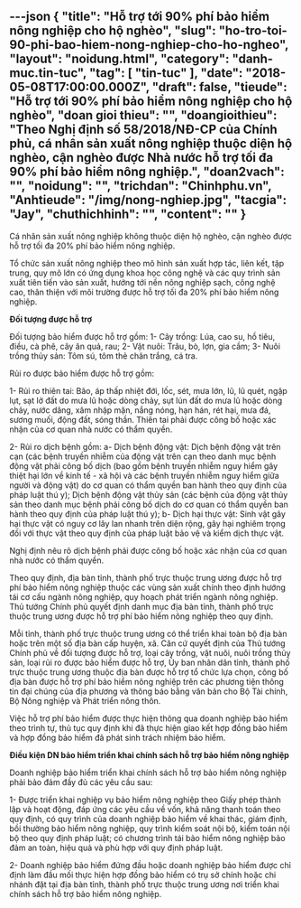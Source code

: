 ---json
{
    "title": "Hỗ trợ tới 90% phí bảo hiểm nông nghiệp cho hộ nghèo",
    "slug": "ho-tro-toi-90-phi-bao-hiem-nong-nghiep-cho-ho-ngheo",
    "layout": "noidung.html",
    "category": "danh-muc.tin-tuc",
    "tag": [
        "tin-tuc"
    ],
    "date": "2018-05-08T17:00:00.000Z",
    "draft": false,
    "tieude": "Hỗ trợ tới 90% phí bảo hiểm nông nghiệp cho hộ nghèo",
    "doan gioi thieu": "",
    "doangioithieu": "Theo Nghị định số 58/2018/NĐ-CP của Chính phủ, cá nhân sản xuất nông nghiệp thuộc diện hộ nghèo, cận nghèo được Nhà nước hỗ trợ tối đa 90% phí bảo hiểm nông nghiệp.",
    "doan2vach": "",
    "noidung": "",
    "trichdan": "Chinhphu.vn",
    "Anhtieude": "/img/nong-nghiep.jpg",
    "tacgia": "Jay",
    "chuthichhinh": "",
    "__content__": ""
}
---
<p><span style="font-size:14px">C&aacute; nh&acirc;n sản xuất n&ocirc;ng nghiệp kh&ocirc;ng thuộc diện hộ ngh&egrave;o, cận ngh&egrave;o được hỗ trợ tối đa 20% ph&iacute; bảo hiểm n&ocirc;ng nghiệp.</span></p>

<p><span style="font-size:14px">Tổ chức sản xuất n&ocirc;ng nghiệp theo m&ocirc; h&igrave;nh sản xuất hợp t&aacute;c, li&ecirc;n kết, tập trung, quy m&ocirc; lớn c&oacute; ứng dụng khoa học c&ocirc;ng nghệ v&agrave; c&aacute;c quy tr&igrave;nh sản xuất ti&ecirc;n tiến v&agrave;o sản xuất, hướng tới nền n&ocirc;ng nghiệp sạch, c&ocirc;ng nghệ cao, th&acirc;n thiện với m&ocirc;i trường được hỗ trợ tối đa 20% ph&iacute; bảo hiểm n&ocirc;ng nghiệp.</span></p>

<p><span style="font-size:14px"><strong>Đối tượng được hỗ trợ</strong></span></p>

<p><span style="font-size:14px">Đối tượng bảo hiểm được hỗ trợ gồm: 1- C&acirc;y trồng: L&uacute;a, cao su, hồ ti&ecirc;u, điều, c&agrave; ph&ecirc;, c&acirc;y ăn quả, rau; 2- Vật nu&ocirc;i: Tr&acirc;u, b&ograve;, lợn, gia cầm; 3- Nu&ocirc;i trồng thủy sản: T&ocirc;m s&uacute;, t&ocirc;m thẻ ch&acirc;n trắng, c&aacute; tra.</span></p>

<p><span style="font-size:14px">Rủi ro được bảo hiểm được hỗ trợ gồm:</span></p>

<p><span style="font-size:14px">1- Rủi ro thi&ecirc;n tai: B&atilde;o, &aacute;p thấp nhiệt đới, lốc, s&eacute;t, mưa lớn, lũ, lũ qu&eacute;t, ngập lụt, sạt lở đất do mưa lũ hoặc d&ograve;ng chảy, sụt l&uacute;n đất do mưa lũ hoặc d&ograve;ng chảy, nước d&acirc;ng, x&acirc;m nhập mặn, nắng n&oacute;ng, hạn h&aacute;n, r&eacute;t hại, mưa đ&aacute;, sương muối, động đất, s&oacute;ng thần. Thi&ecirc;n tai phải được c&ocirc;ng bố hoặc x&aacute;c nhận của cơ quan nh&agrave; nước c&oacute; thẩm quyền.</span></p>

<p><span style="font-size:14px">2- Rủi ro dịch bệnh gồm: a- Dịch bệnh động vật: Dịch bệnh động vật tr&ecirc;n cạn (c&aacute;c bệnh truyền nhiễm của động vật tr&ecirc;n cạn theo danh mục bệnh động vật phải c&ocirc;ng bố dịch (bao gồm bệnh truyền nhiễm nguy hiểm g&acirc;y thiệt hại lớn về kinh tế - x&atilde; hội v&agrave; c&aacute;c bệnh truyền nhiễm nguy hiểm giữa người v&agrave; động vật) do cơ quan c&oacute; thẩm quyền ban h&agrave;nh theo quy định của ph&aacute;p luật th&uacute; y); Dịch bệnh động vật thủy sản (c&aacute;c bệnh của động vật thủy sản theo danh mục bệnh phải c&ocirc;ng bố dịch do cơ quan c&oacute; thẩm quyền ban h&agrave;nh theo quy định của ph&aacute;p luật th&uacute; y); b- Dịch hại thực vật: Sinh vật g&acirc;y hại thực vật c&oacute; nguy cơ l&acirc;y lan nhanh tr&ecirc;n diện rộng, g&acirc;y hại nghi&ecirc;m trọng đối với thực vật theo quy định của ph&aacute;p luật bảo vệ v&agrave; kiểm dịch thực vật.</span></p>

<p><span style="font-size:14px">Nghị định n&ecirc;u r&otilde; dịch bệnh phải được c&ocirc;ng bố hoặc x&aacute;c nhận của cơ quan nh&agrave; nước c&oacute; thẩm quyền.</span></p>

<p><span style="font-size:14px">Theo quy định, địa b&agrave;n tỉnh, th&agrave;nh phố trực thuộc trung ương được hỗ trợ ph&iacute; bảo hiểm n&ocirc;ng nghiệp thuộc c&aacute;c v&ugrave;ng sản xuất ch&iacute;nh theo định hướng t&aacute;i cơ cấu ng&agrave;nh n&ocirc;ng nghiệp, quy hoạch ph&aacute;t triển ng&agrave;nh n&ocirc;ng nghiệp. Thủ tướng Ch&iacute;nh phủ quyết định danh mục địa b&agrave;n tỉnh, th&agrave;nh phố trực thuộc trung ương được hỗ trợ ph&iacute; bảo hiểm n&ocirc;ng nghiệp theo quy định.</span></p>

<p><span style="font-size:14px">Mỗi tỉnh, th&agrave;nh phố trực thuộc trung ương c&oacute; thể triển khai to&agrave;n bộ địa b&agrave;n hoặc tr&ecirc;n một số địa b&agrave;n cấp huyện, x&atilde;. Căn cứ quyết định của Thủ tướng Ch&iacute;nh phủ về đối tượng được hỗ trợ, loại c&acirc;y trồng, vật nu&ocirc;i, nu&ocirc;i trồng thủy sản, loại rủi ro được bảo hiểm được hỗ trợ, Ủy ban nh&acirc;n d&acirc;n tỉnh, th&agrave;nh phố trực thuộc trung ương thuộc địa b&agrave;n được hỗ trợ tổ chức lựa chọn, c&ocirc;ng bố địa b&agrave;n được hỗ trợ ph&iacute; bảo hiểm n&ocirc;ng nghiệp tr&ecirc;n c&aacute;c phương tiện th&ocirc;ng tin đại ch&uacute;ng của địa phương v&agrave; th&ocirc;ng b&aacute;o bằng văn bản cho Bộ T&agrave;i ch&iacute;nh, Bộ N&ocirc;ng nghiệp v&agrave; Ph&aacute;t triển n&ocirc;ng th&ocirc;n.</span></p>

<p><span style="font-size:14px">Việc hỗ trợ ph&iacute; bảo hiểm được thực hiện th&ocirc;ng qua doanh nghiệp bảo hiểm theo tr&igrave;nh tự, thủ tục quy định khi đ&atilde; thực hiện giao kết hợp đồng bảo hiểm v&agrave; hợp đồng bảo hiểm đ&atilde; ph&aacute;t sinh tr&aacute;ch nhiệm bảo hiểm.</span></p>

<p><span style="font-size:14px"><strong>Điều kiện DN bảo hiểm triển khai ch&iacute;nh s&aacute;ch hỗ trợ bảo hiểm n&ocirc;ng nghiệp</strong></span></p>

<p><span style="font-size:14px">Doanh nghiệp bảo hiểm triển khai ch&iacute;nh s&aacute;ch hỗ trợ bảo hiểm n&ocirc;ng nghiệp phải bảo đảm đầy đủ c&aacute;c y&ecirc;u cầu sau:</span></p>

<p><span style="font-size:14px">1- Được triển khai nghiệp vụ bảo hiểm n&ocirc;ng nghiệp theo Giấy ph&eacute;p th&agrave;nh lập v&agrave; hoạt động, đ&aacute;p ứng c&aacute;c y&ecirc;u cầu về vốn, khả năng thanh to&aacute;n theo quy định, c&oacute; quy tr&igrave;nh của doanh nghiệp bảo hiểm về khai th&aacute;c, gi&aacute;m định, bồi thường bảo hiểm n&ocirc;ng nghiệp, quy tr&igrave;nh kiểm so&aacute;t nội bộ, kiểm to&aacute;n nội bộ theo quy định ph&aacute;p luật; c&oacute; chương tr&igrave;nh t&aacute;i bảo hiểm n&ocirc;ng nghiệp bảo đảm an to&agrave;n, hiệu quả v&agrave; ph&ugrave; hợp với quy định ph&aacute;p luật.</span></p>

<p><span style="font-size:14px">2- Doanh nghiệp bảo hiểm đứng đầu hoặc doanh nghiệp bảo hiểm được chỉ định l&agrave;m đầu mối thực hiện hợp đồng bảo hiểm c&oacute; trụ sở ch&iacute;nh hoặc chi nh&aacute;nh đặt tại địa b&agrave;n tỉnh, th&agrave;nh phố trực thuộc trung ương nơi triển khai ch&iacute;nh s&aacute;ch hỗ trợ bảo hiểm n&ocirc;ng nghiệp.</span></p>

